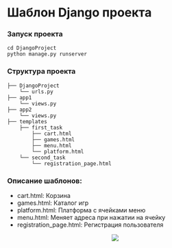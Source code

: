 # Шаблон Django проекта

### Запуск проекта
```cd DjangoProject```<br>
```python manage.py runserver```

### Структура проекта
```
├── DjangoProject
    └── urls.py
├── app1
    └── views.py
├── app2
    └── views.py
├── templates
    ├── first_task
        ├── cart.html
        ├── games.html
        ├── menu.html
        └── platform.html
    └── second_task
        └── registration_page.html
```

### Описание шаблонов:

- cart.html: Корзина
- games.html: Каталог игр
- platform.html: Платформа с ячейками меню
- menu.html: Меняет адреса при нажатии на ячейку
- registration_page.html: Регистрация пользователя

<p align="center">
<img src="https://github.com/KatKabaev/module_18_5/blob/main/images/img1.png">
